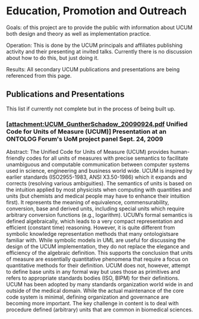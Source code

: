 # Education, Promotion and Outreach

Goals: of this project are to provide the public with information about
UCUM both design and theory as well as implementation practice.

Operation: This is done by the UCUM principals and affiliates publishing
activity and their presenting at invited talks. Currently there is no
discussion about how to do this, but just doing it.

Results: All secondary UCUM publications and presentations are being
referenced from this page.

## Publications and Presentations

This list if currently not complete but in the process of being built
up.

### \[<attachment:UCUM_GuntherSchadow_20090924.pdf> Unified Code for Units of Measure (UCUM)\] Presentation at an ONTOLOG Forum's UoM project panel Sept. 24, 2009

Abstract: The Unified Code for Units of Measure (UCUM) provides
human-friendly codes for all units of measures with precise semantics to
facilitate unambiguous and computable communication between computer
systems used in science, engineering and business world wide. UCUM is
inspired by earlier standards (ISO2955-1983, ANSI X3.50-1986) which it
expands and corrects (resolving various ambiguities). The semantics of
units is based on the intuition applied by most physicists when
computing with quantities and units (but chemists and medical people may
have to enhance their intuition first). It represents the meaning of
equivalence, commensurability, conversion, base and derived units,
including special units which require arbitrary conversion functions
(e.g., logarithm). UCUM’s formal semantics is defined algebraically,
which leads to a very compact representation and efficient (constant
time) reasoning. However, it is quite different from symbolic knowledge
representation methods that many ontologistsare familiar with. While
symbolic models in UML are useful for discussing the design of the UCUM
implementation, they do not replace the elegance and efficiency of the
algebraic definition. This supports the conclusion that units of measure
are essentially quantitative phenomena that require a focus on
quantitative methods for their definition. UCUM does not, however,
attempt to define base units in any formal way but uses those as
primitives and refers to appropriate standards bodies (ISO, BIPM) for
their definitions. UCUM has been adopted by many standards organization
world wide in and outside of the medical domain. While the actual
maintenance of the core code system is minimal, defining organization
and governance are becoming more important. The key challenge in content
is to deal with procedure defined (arbitrary) units that are common in
biomedical sciences.
